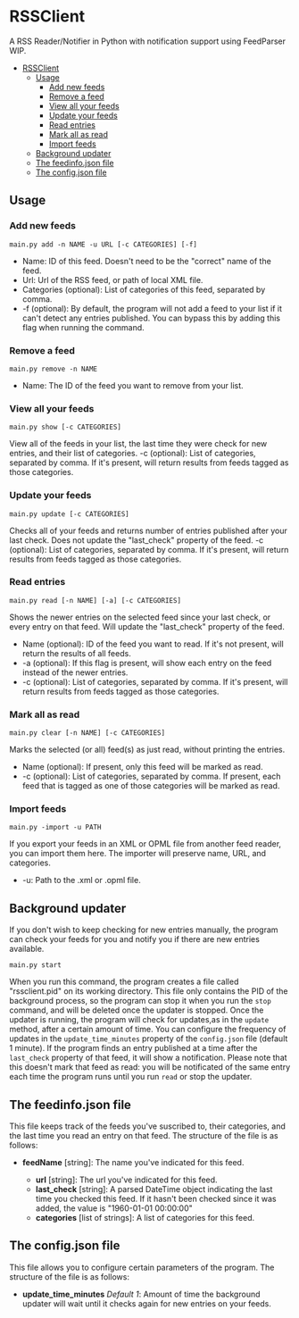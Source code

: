 # RSSClient
A RSS Reader/Notifier in Python with notification support using FeedParser
WIP.

- [RSSClient](#rssclient)
  - [Usage](#usage)
    - [Add new feeds](#add-new-feeds)
    - [Remove a feed](#remove-a-feed)
    - [View all your feeds](#view-all-your-feeds)
    - [Update your feeds](#update-your-feeds)
    - [Read entries](#read-entries)
    - [Mark all as read](#mark-all-as-read)
    - [Import feeds](#import-feeds)
  - [Background updater](#background-updater)
  - [The feedinfo.json file](#the-feedinfojson-file)
  - [The config.json file](#the-configjson-file)

## Usage

### Add new feeds

    main.py add -n NAME -u URL [-c CATEGORIES] [-f]
  

 - Name: ID of this feed. Doesn't need to be the "correct" name of the feed.
 - Url: Url of the RSS feed, or path of local XML file.
 - Categories (optional): List of categories of this feed, separated by comma.
 - -f (optional): By default, the program will not add a feed to your list if it can't detect any entries published. You can bypass this by adding this flag when running the command.
### Remove a feed

    main.py remove -n NAME

 - Name: The ID of the feed you want to remove from your list.

### View all your feeds

    main.py show [-c CATEGORIES]
View all of the feeds in your list, the last time they were check for new entries, and their list of categories.
-c (optional): List of categories, separated by comma. If it's present, will return results from feeds tagged as those categories.
### Update your feeds

    main.py update [-c CATEGORIES]
Checks all of your feeds and returns number of entries published after your last check. Does not update the "last_check" property of the feed.
-c (optional): List of categories, separated by comma. If it's present, will return results from feeds tagged as those categories.
### Read entries

    main.py read [-n NAME] [-a] [-c CATEGORIES]
Shows the newer entries on the selected feed since your last check, or every entry on that feed. Will update the "last_check" property of the feed.

 - Name (optional): ID of the feed you want to read. If it's not present, will return the results of all feeds.
 - -a (optional): If this flag is present, will show each entry on the feed instead of the newer entries.
 - -c (optional): List of categories, separated by comma. If it's present, will return results from feeds tagged as those categories.

### Mark all as read
```
main.py clear [-n NAME] [-c CATEGORIES]
```
Marks the selected (or all) feed(s) as just read, without printing the entries.
- Name (optional): If present, only this feed will be marked as read.
- -c (optional): List of categories, separated by comma. If present, each feed that is tagged as one of those categories will be marked as read.

### Import feeds

    main.py -import -u PATH
If you export your feeds in an XML or OPML file from another feed reader, you can import them here. The importer will preserve name, URL, and categories.

 - -u: Path to the .xml or .opml file.
## Background updater
If you don't wish to keep checking for new entries manually, the program can check your feeds for you and notify you if there are new entries available. 

    main.py start
When you run this command, the program creates a file called "rssclient.pid" on its working directory. This file only contains the PID of the background process, so the program can stop it when you run the `stop` command, and will be deleted once the updater is stopped.
Once the updater is running, the program will check for updates,as in the `update` method, after a certain amount of time. You can configure the frequency of updates in the `update_time_minutes` property of the `config.json` file (default 1 minute).
If the program finds an entry published at a time after the `last_check` property of that feed, it will show a notification. Please note that this doesn't mark that feed as read: you will be notificated of the same entry each time the program runs until you run `read` or stop the updater.
## The feedinfo.json file
This file keeps track of the feeds you've suscribed to, their categories, and the last time you read an entry on that feed.
The structure of the file is as follows:

 - **feedName** [string]: The name you've indicated for this feed.

	 - **url** [string]: The url you've indicated for this feed.
	 -  **last_check** [string]: A parsed DateTime object indicating the last time you 	checked this feed. If it hasn't been checked since it was added, the value is "1960-01-01 00:00:00"
	 - **categories** [list of strings]: A list of categories for this feed.

## The config.json file
This file allows you to configure certain parameters of the program.
The structure of the file is as follows:

 - **update_time_minutes** *Default 1*: Amount of time the background updater will wait until it checks again for new entries on your feeds.
